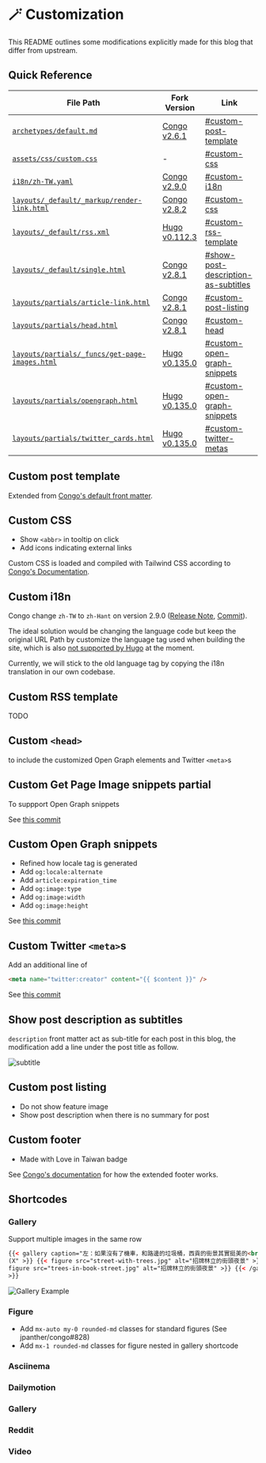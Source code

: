 # 🪄 Customization

This README outlines some modifications explicitly made for this blog that differ from upstream.

## Quick Reference

| File Path                                                                              | Fork Version                                                                                                                        | Link                                                                       |
| -------------------------------------------------------------------------------------- | ----------------------------------------------------------------------------------------------------------------------------------- | -------------------------------------------------------------------------- |
| [`archetypes/default.md`](../archetypes/default.md)                                    | [Congo v2.6.1](https://github.com/jpanther/congo/blob/v2.6.1/archetypes/default.md)                                                 | [#custom-post-template](#custom-post-template)                             |
| [`assets/css/custom.css`](../assets/css/custom.css)                                    | -                                                                                                                                   | [#custom-css](#custom-css)                                                 |
| [`i18n/zh-TW.yaml`](../i18n/zh-TW.yaml)                                                | [Congo v2.9.0](https://github.com/jpanther/congo/blob/v2.9.0/i18n/zh-Hant.yaml)                                                     | [#custom-i18n](#custom-i18n)                                               |
| [`layouts/_default/_markup/render-link.html`](_default/_markup/render-link.html)       | [Congo v2.8.2](https://github.com/jpanther/congo/blob/v2.8.2/layouts/_default/_markup/render-link.html)                             | [#custom-css](#custom-css)                                                 |
| [`layouts/_default/rss.xml`](_default/rss.xml)                                         | [Hugo v0.112.3](https://github.com/gohugoio/hugo/blob/v0.112.3/tpl/tplimpl/embedded/templates/_default/rss.xml)                     | [#custom-rss-template](#custom-rss-template)                               |
| [`layouts/_default/single.html`](_default/single.html)                                 | [Congo v2.8.1](https://github.com/jpanther/congo/blob/v2.8.1/layouts/_default/single.html)                                          | [#show-post-description-as-subtitles](#show-post-description-as-subtitles) |
| [`layouts/partials/article-link.html`](partials/article-link.html)                     | [Congo v2.8.1](https://github.com/jpanther/congo/blob/v2.8.1/layouts/partials/article-link.html)                                    | [#custom-post-listing](#custom-post-listing)                               |
| [`layouts/partials/head.html`](partials/head.html)                                     | [Congo v2.8.1](https://github.com/jpanther/congo/blob/v2.8.1/layouts/partials/head.html)                                            | [#custom-head](#custom-head)                                               |
| [`layouts/partials/_funcs/get-page-images.html`](partials/_funcs/get-page-images.html) | [Hugo v0.135.0](https://github.com/gohugoio/hugo/blob/v0.135.0/tpl/tplimpl/embedded/templates/partials/_funcs/get-page-images.html) | [#custom-open-graph-snippets](#custom-open-graph-snippets)                 |
| [`layouts/partials/opengraph.html`](partials/opengraph.html)                           | [Hugo v0.135.0](https://github.com/gohugoio/hugo/blob/v0.135.0/tpl/tplimpl/embedded/templates/opengraph.html)                       | [#custom-open-graph-snippets](#custom-open-graph-snippets)                 |
| [`layouts/partials/twitter_cards.html`](partials/twitter_cards.html)                   | [Hugo v0.135.0](https://github.com/gohugoio/hugo/blob/v0.135.0/tpl/tplimpl/embedded/templates/twitter_cards.html)                   | [#custom-twitter-metas](#custom-twitter-metas)                             |

## Custom post template

Extended from [Congo's default front matter](https://jpanther.github.io/congo/docs/front-matter/).

## Custom CSS

- Show `<abbr>` in tooltip on click
- Add icons indicating external links

Custom CSS is loaded and compiled with Tailwind CSS according to [Congo's Documentation](https://jpanther.github.io/congo/docs/advanced-customisation/#overriding-the-stylesheet).

## Custom i18n

Congo change `zh-TW` to `zh-Hant` on version 2.9.0 ([Release Note](https://github.com/jpanther/congo/releases/tag/v2.9.0), [Commit](https://github.com/jpanther/congo/commit/f0f9ec268fa81c11766750bc0296b445b7665b50)).

The ideal solution would be changing the language code but keep the original URL Path by customize the language tag used when building the site, which is also [not supported by Hugo](https://github.com/gohugoio/hugo/issues/9404) at the moment.

Currently, we will stick to the old language tag by copying the i18n translation in our own codebase.

## Custom RSS template

TODO

## Custom `<head>`

to include the customized Open Graph elements and Twitter `<meta>`s

## Custom Get Page Image snippets partial

To suppport Open Graph snippets

See [this commit](https://github.com/tomy0000000/blog/commit/cd94690832c78134d2c4299971966a1c0648452f)

## Custom Open Graph snippets

- Refined how locale tag is generated
- Add `og:locale:alternate`
- Add `article:expiration_time`
- Add `og:image:type`
- Add `og:image:width`
- Add `og:image:height`

See [this commit](https://github.com/tomy0000000/blog/commit/132148bc41971b10921edba1eaac0e1976a94040)

## Custom Twitter `<meta>`s

Add an additional line of

```html
<meta name="twitter:creator" content="{{ $content }}" />
```

See [this commit](https://github.com/tomy0000000/blog/commit/f402c42209264e395a4321071e5eb59dc8c9e276)

## Show post description as subtitles

`description` front matter act as sub-title for each post in this blog, the modification add a line under the post title as follow.

![subtitle](https://github.com/tomy0000000/blog/assets/23290356/28726984-9eba-4a85-9c23-a5e87be1c517)

## Custom post listing

- Do not show feature image
- Show post description when there is no summary for post

## Custom footer

- Made with Love in Taiwan badge

See [Congo's documentation](https://jpanther.github.io/congo/docs/partials/#head-and-footer) for how the extended footer works.

## Shortcodes

### Gallery

Support multiple images in the same row

```html
{{< gallery caption="左：如果沒有了機車，和路邊的垃圾桶，西貢的街景其實挺美的<br />右：書街充滿書香，也充滿樹香
(X" >}} {{< figure src="street-with-trees.jpg" alt="招牌林立的街頭夜景" >}} {{<
figure src="trees-in-book-street.jpg" alt="招牌林立的街頭夜景" >}} {{< /gallery
>}}
```

![Gallery Example](https://github.com/tomy0000000/blog/assets/23290356/0d47be61-89d0-432f-81c3-310814d1ae9c)

### Figure

- Add `mx-auto my-0 rounded-md` classes for standard figures (See jpanther/congo#828)
- Add `mx-1 rounded-md` classes for figure nested in gallery shortcode

### Asciinema

### Dailymotion

### Gallery

### Reddit

### Video
